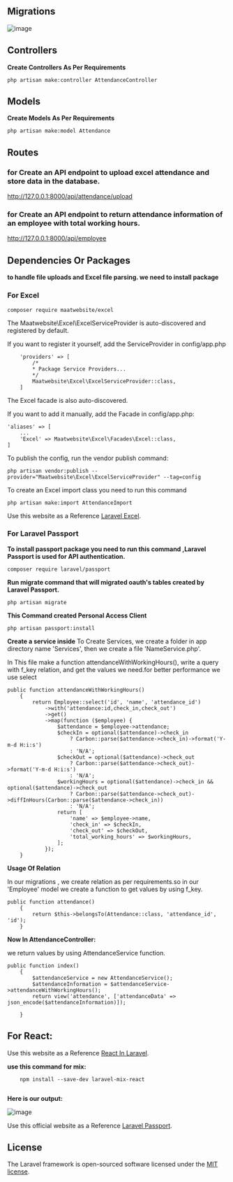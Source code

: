 ## Migrations

![image](https://github.com/MuhammadUmaair/Backend-coding-test/assets/104490047/56e46890-6031-4e67-a373-57e973cd3828)

## Controllers

**Create Controllers As Per Requirements**

``` php artisan make:controller AttendanceController ```

## Models

**Create Models As Per Requirements**

``` php artisan make:model Attendance ```

## Routes
### for Create an API endpoint to upload excel attendance and store data in the database.
http://127.0.0.1:8000/api/attendance/upload

### for Create an API endpoint to return attendance information of an employee with total working hours.

http://127.0.0.1:8000/api/employee

## Dependencies Or Packages

 **to handle file uploads and Excel file parsing. we need to install package**

 ### For Excel
 
``` composer require maatwebsite/excel ```

The Maatwebsite\Excel\ExcelServiceProvider is auto-discovered and registered by default.

If you want to register it yourself, add the ServiceProvider in config/app.php

```
    'providers' => [
        /*
        * Package Service Providers...
        */
        Maatwebsite\Excel\ExcelServiceProvider::class,
    ]

```

The Excel facade is also auto-discovered.

If you want to add it manually, add the Facade in config/app.php:

``` 
'aliases' => [
    ...
    'Excel' => Maatwebsite\Excel\Facades\Excel::class,
]

```
To publish the config, run the vendor publish command:

``` php artisan vendor:publish --provider="Maatwebsite\Excel\ExcelServiceProvider" --tag=config ```

To create an Excel import class you need to run this command

``` php artisan make:import AttendanceImport ```

Use this website as  a Reference [Laravel Excel](https://docs.laravel-excel.com/3.1/getting-started/installation.html).

### For Laravel Passport

 **To install passport package you need to run this command ,Laravel Passport is used for API authentication.**

``` composer require laravel/passport ```

 **Run migrate command that will migrated oauth's tables created by Laravel Passport.**

``` php artisan migrate ```

**This Command created Personal Access Client**

``` php artisan passport:install ```

**Create a service inside**
To Create Services, we create a folder in app directory name 'Services', then we create a file 'NameService.php'.

In This file make a function attendanceWithWorkingHours(), write a query with f_key relation, and get the values we need.for better performance we use select

```
public function attendanceWithWorkingHours()
    {
        return Employee::select('id', 'name', 'attendance_id')
            ->with('attendance:id,check_in,check_out')
            ->get()
            ->map(function ($employee) {
                $attendance = $employee->attendance;
                $checkIn = optional($attendance)->check_in
                    ? Carbon::parse($attendance->check_in)->format('Y-m-d H:i:s')
                    : 'N/A';
                $checkOut = optional($attendance)->check_out
                    ? Carbon::parse($attendance->check_out)->format('Y-m-d H:i:s')
                    : 'N/A';
                $workingHours = optional($attendance)->check_in && optional($attendance)->check_out
                    ? Carbon::parse($attendance->check_out)->diffInHours(Carbon::parse($attendance->check_in))
                    : 'N/A';
                return [
                    'name' => $employee->name,
                    'check_in' => $checkIn,
                    'check_out' => $checkOut,
                    'total_working_hours' => $workingHours,
                ];
            });
    }

```

**Usage Of Relation**

In our migrations , we create relation as per requirements.so in our 'Employee' model we create a function to get values by using f_key.

```
public function attendance()
    {
        return $this->belongsTo(Attendance::class, 'attendance_id', 'id');
    }

```

**Now In AttendanceController:**

we return values by using AttendanceService function.
```
public function index()
    {
        $attendanceService = new AttendanceService();
        $attendanceInformation = $attendanceService->attendanceWithWorkingHours();
        return view('attendance', ['attendanceData' => json_encode($attendanceInformation)]);

    }

```

## For React:

Use this website as a Reference [React In Laravel](https://adevait.com/laravel/using-laravel-with-react-js).

**use this command for mix:** 

```
    npm install --save-dev laravel-mix-react
    
```

**Here is our output:**

![image](https://github.com/MuhammadUmaair/Backend-coding-test/assets/104490047/79406af4-61b1-47d6-ad36-c721857ae701)

Use this official website as a Reference [Laravel Passport](https://laravel.com/docs/8.x/passport).

## License

The Laravel framework is open-sourced software licensed under the [MIT license](https://opensource.org/licenses/MIT).
